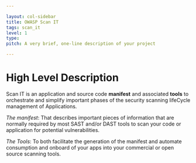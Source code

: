 ```yaml
---

layout: col-sidebar
title: OWASP Scan IT
tags: scan_it
level: 1
type: 
pitch: A very brief, one-line description of your project

---
```


# High Level Description

  

Scan IT is an application and source code **manifest** and associated **tools** to orchestrate and simplify important phases of the security scanning lifeCycle management of Applications.

*The manifest*: That describes  important pieces of information that are normally required by most SAST and/or DAST tools to scan your code or application for potential vulnerabilities.

*The Tools*: To both facilitate the generation of the manifest and automate consumption and onboard of your apps into your commercial or open source scanning tools. 
